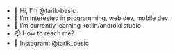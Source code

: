 - 👋 Hi, I’m @tarik-besic
- 👀 I’m interested in programming, web dev, mobile dev
- 🌱 I’m currently learning kotlin/android studio
- 📫 How to reach me? 
- 📱  Instagram: @tarik_besic

<!---
tarik-besic/tarik-besic is a ✨ special ✨ repository because its `README.md` (this file) appears on your GitHub profile.
You can click the Preview link to take a look at your changes.
--->
